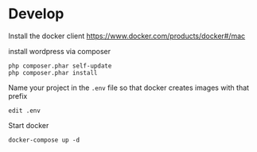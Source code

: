 # Develop
Install the docker client
https://www.docker.com/products/docker#/mac

install wordpress via composer
```
php composer.phar self-update
php composer.phar install
```

Name your project in the `.env` file so that docker creates images with that prefix
```
edit .env
```

Start docker
```
docker-compose up -d
```

